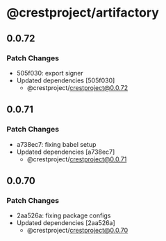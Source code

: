 # @crestproject/artifactory

## 0.0.72

### Patch Changes

- 505f030: export signer
- Updated dependencies [505f030]
  - @crestproject/crestproject@0.0.72

## 0.0.71

### Patch Changes

- a738ec7: fixing babel setup
- Updated dependencies [a738ec7]
  - @crestproject/crestproject@0.0.71

## 0.0.70

### Patch Changes

- 2aa526a: fixing package configs
- Updated dependencies [2aa526a]
  - @crestproject/crestproject@0.0.70

